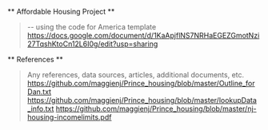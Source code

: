 ** Affordable Housing Project **
> -- using the code for America template
> https://docs.google.com/document/d/1KaApjflNS7NRHaEGEZGmotNzi27TqshKtoCn12L6I0g/edit?usp=sharing

** References ** 
> Any references, data sources, articles, additional documents, etc.
> https://github.com/maggienj/Prince_housing/blob/master/Outline_forDan.txt
> https://github.com/maggienj/Prince_housing/blob/master/lookupData_info.txt
> https://github.com/maggienj/Prince_housing/blob/master/nj-housing-incomelimits.pdf

